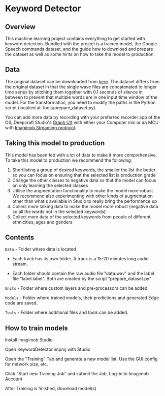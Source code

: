 # Keyword Detector

## Overview

This machine learning project contains everything to get started with keyword detection. Bundled with the project is a trained model, the Google Speech commands dataset, and the guide how to download and prepare the dataset as well as some hints on how to take the model to production.

## Data

The original dataset can be downloaded from [here](http://download.tensorflow.org/data/speech_commands_v0.02.tar.gz).
The dataset differs from the original dataset in that the single wave files are concatenated to longer time series by stitching them together with 0.1 seconds of silence in between 
to prevent that multiple words are in one input time window of the model. For the transformation, you need to modify the paths in the Python script (locatied at Tools/prepare_dataset.py).

You can add more data by recording with your preferred recorder app of the OS, Deepcraft Studio's [Graph UX](https://developer.imagimob.com/data-preparation/data-collection/collect-data-using-graph-ux) with either your Computer mic or an MCU with [Imagimob Streaming protocol](https://github.com/Infineon/mtb-example-imagimob-streaming-protocol).

## Taking this model to production

This model has been fed with a lot of data to make it more comprehensive. To take this model to production we recommend the following:
1. Shortlisting a group of desired keywords, the smaller the list the better so you can focus on ensuring that the selected list is production grade
2. Change the other classes to negative data so that the model can focus on only learning the selected classes
3. Utilise the augmentation functionality to make the model more robust. We recommend also experimenting with other kinds of augmentation other than what's available in Studio to really bring the performance up
4. Collect more talking data to make the model more robust (negative data so all the words not in the selected keywords)
5. Collect more data of the selected keywords from people of different ethnicities, ages and genders


## Contents

`Data`	- Folder where data is located

- Each track has its own folder. A track is a 15-20 minutes long audio stream.

- Each folder should contain the raw audio file "data.wav" and the label file "label.label". Both are created by the script "prepare_dataset.py"

`Units` 	- Folder where custom layers and pre-processors can be added

`Models` - Folder where trained models, their predictions and generated Edge code are saved.

`Tools`  - Folder where additional files and tools can be added.


## How to train models

Install Imagimob Studio

Open KeywordDetector.improj with Studio

Open the "Training" Tab and generate a new model list. Use the GUI config for network size, etc.

Click "Start new Training Job" and submit the Job, Log-in to Imagimob Account

After Training is finished, download model(s)
